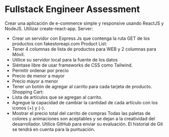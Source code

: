 # Fullstack Engineer Assessment

Crear una aplicación de e-commerce simple y responsive usando ReactJS y NodeJS. Utilizar
create-react-app.
Server:
- Crear un servidor con Express Js que contenga la ruta GET de los productos con
fakestoreapi.com
Product List:
- Tener 4 columnas de lista de productos para WEB y 2 columnas para Móvil.
- Utilice su servidor local para la fuente de los datos
- Siéntase libre de usar frameworks de CSS como Tailwind.
- Permitir ordenar por precio
- Precio de menor a mayor
- Precio mayor a menor
- Tener un botón de agregar al carrito para cada tarjeta de producto.
Shopping Cart:
- Lista de artículos que se agregan al carrito.
- Agregue la capacidad de cambiar la cantidad de cada artículo con los iconos (+) y (-).
- Mostrar el precio total del carrito de compras
Todas las paletas de colores y animaciones son aceptables y se dejan a la creatividad del
desarrollador.
Utilice GitHub para enviar su evaluación. El historial de Git se tendrá en cuenta para la
puntuación.